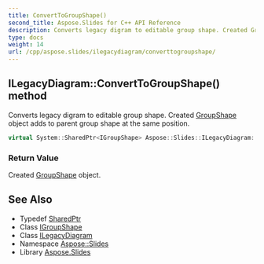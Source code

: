 ```yaml
---
title: ConvertToGroupShape()
second_title: Aspose.Slides for C++ API Reference
description: Converts legacy digram to editable group shape. Created GroupShape object adds to parent group shape at the same position.
type: docs
weight: 14
url: /cpp/aspose.slides/ilegacydiagram/converttogroupshape/
---
```

## ILegacyDiagram::ConvertToGroupShape() method


Converts legacy digram to editable group shape. Created [GroupShape](../../groupshape/) object adds to parent group shape at the same position.

```cpp
virtual System::SharedPtr<IGroupShape> Aspose::Slides::ILegacyDiagram::ConvertToGroupShape()=0
```


### Return Value

Created [GroupShape](../../groupshape/) object.

## See Also

* Typedef [SharedPtr](../../system/sharedptr/)
* Class [IGroupShape](../igroupshape/)
* Class [ILegacyDiagram](./)
* Namespace [Aspose::Slides](../)
* Library [Aspose.Slides](../../)